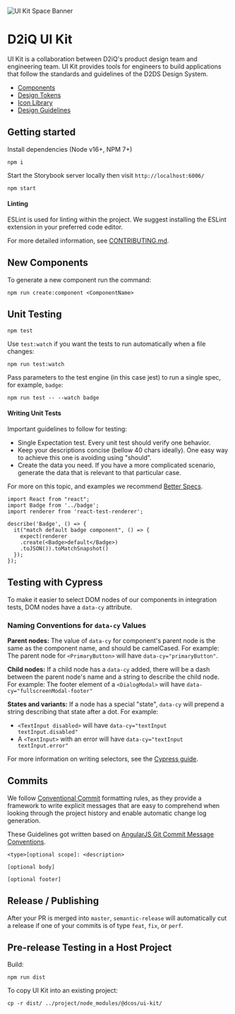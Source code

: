 ![UI Kit Space Banner](https://raw.githubusercontent.com/dcos-labs/ui-kit/master/.storybook/static/welcome-banner.svg)

# D2iQ UI Kit

UI Kit is a collaboration between D2iQ's product design team and engineering team. UI Kit provides tools for engineers to build applications that follow the standards and guidelines of the D2DS Design System.

- [Components](/packages)
- [Design Tokens](/packages/design-tokens)
- [Icon Library](/packages/icons)
- [Design Guidelines](/design-guidelines)

## Getting started

Install dependencies (Node v16+, NPM 7+)

```
npm i
```

Start the Storybook server locally then visit `http://localhost:6006/`

```
npm start
```

#### Linting

ESLint is used for linting within the project. We suggest installing the ESLint extension in your preferred code editor.

For more detailed information, see [CONTRIBUTING.md](CONTRIBUTING.md#getting-started).

## New Components

To generate a new component run the command:

```
npm run create:component <ComponentName>
```

## Unit Testing

```
npm test
```

Use `test:watch` if you want the tests to run automatically when a file changes:

```
npm run test:watch
```

Pass parameters to the test engine (in this case jest) to run a single spec, for example, `badge`:

```
npm run test -- --watch badge
```

#### Writing Unit Tests

Important guidelines to follow for testing:

- Single Expectation test. Every unit test should verify one behavior.
- Keep your descriptions concise (bellow 40 chars ideally). One easy way to achieve this one is avoiding using "should".
- Create the data you need. If you have a more complicated scenario, generate the data that is relevant to that particular case.

For more on this topic, and examples we recommend
[Better Specs](http://www.betterspecs.org/).

```
import React from "react";
import Badge from '../badge';
import renderer from 'react-test-renderer';

describe('Badge', () => {
  it("match default badge component", () => {
    expect(renderer
    .create(<Badge>default</Badge>)
    .toJSON()).toMatchSnapshot()
  });
});
```

## Testing with Cypress

To make it easier to select DOM nodes of our components in integration tests, DOM nodes have a `data-cy` attribute.

### Naming Conventions for `data-cy` Values

**Parent nodes:** The value of `data-cy` for component's parent node is the same as the component name, and should be camelCased. For example: The parent node for `<PrimaryButton>` will have `data-cy="primaryButton"`.

**Child nodes:** If a child node has a `data-cy` added, there will be a dash between the parent node's name and a string to describe the child node. For example: The footer element of a `<DialogModal>` will have `data-cy="fullscreenModal-footer"`

**States and variants:** If a node has a special "state", `data-cy` will prepend a string describing that state after a dot.
For example:

- `<TextInput disabled>` will have `data-cy="textInput textInput.disabled"`
- A `<TextInput>` with an error will have `data-cy="textInput textInput.error"`

For more information on writing selectors, see the [Cypress guide](https://docs.cypress.io/guides/references/best-practices.html#Selecting-Elements).

## Commits

We follow [Conventional Commit](https://conventionalcommits.org/) formatting rules, as they provide a framework to write explicit messages that are easy to comprehend when looking through the project history and enable automatic change log generation.

These Guidelines got written based on [AngularJS Git Commit Message Conventions](https://github.com/angular/angular/blob/master/CONTRIBUTING.md#-commit-message-guidelines).

```
<type>[optional scope]: <description>

[optional body]

[optional footer]
```

## Release / Publishing

After your PR is merged into `master`, `semantic-release` will automatically cut a release if one of your commits is of type `feat`, `fix`, or `perf`.

## Pre-release Testing in a Host Project

Build:

`npm run dist`

To copy UI Kit into an existing project:

`cp -r dist/ ../project/node_modules/@dcos/ui-kit/`
